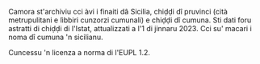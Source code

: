 Camora st'archiviu cci àvi i finaiti dâ Sicilia, chiḍḍi dî pruvinci (cità metrupulitani e lìbbiri cunzorzi cumunali) e chiḍḍi dî cumuna. Sti dati foru astratti di chiḍḍi di l'Istat, attualizzati a l'1 di jinnaru 2023. Cci su' macari i noma dî cumuna 'n sicilianu.

Cuncessu 'n licenza a norma di l'EUPL 1.2.
